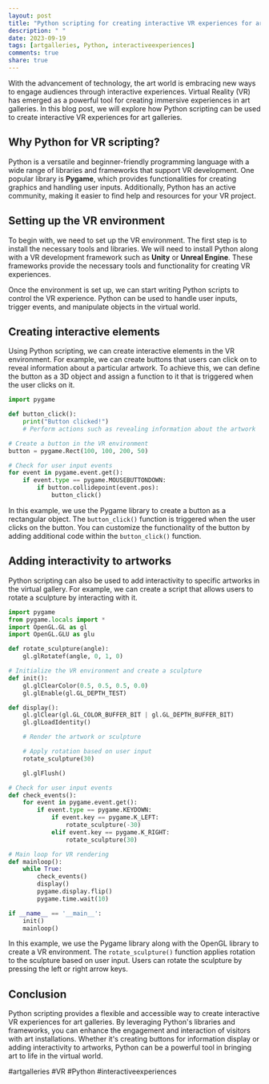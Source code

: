 ```yaml
---
layout: post
title: "Python scripting for creating interactive VR experiences for art galleries"
description: " "
date: 2023-09-19
tags: [artgalleries, Python, interactiveexperiences]
comments: true
share: true
---
```


With the advancement of technology, the art world is embracing new ways to engage audiences through interactive experiences. Virtual Reality (VR) has emerged as a powerful tool for creating immersive experiences in art galleries. In this blog post, we will explore how Python scripting can be used to create interactive VR experiences for art galleries.

## Why Python for VR scripting?

Python is a versatile and beginner-friendly programming language with a wide range of libraries and frameworks that support VR development. One popular library is **Pygame**, which provides functionalities for creating graphics and handling user inputs. Additionally, Python has an active community, making it easier to find help and resources for your VR project.

## Setting up the VR environment

To begin with, we need to set up the VR environment. The first step is to install the necessary tools and libraries. We will need to install Python along with a VR development framework such as **Unity** or **Unreal Engine**. These frameworks provide the necessary tools and functionality for creating VR experiences.

Once the environment is set up, we can start writing Python scripts to control the VR experience. Python can be used to handle user inputs, trigger events, and manipulate objects in the virtual world.

## Creating interactive elements

Using Python scripting, we can create interactive elements in the VR environment. For example, we can create buttons that users can click on to reveal information about a particular artwork. To achieve this, we can define the button as a 3D object and assign a function to it that is triggered when the user clicks on it.

```python
import pygame

def button_click():
    print("Button clicked!")
    # Perform actions such as revealing information about the artwork

# Create a button in the VR environment
button = pygame.Rect(100, 100, 200, 50)

# Check for user input events
for event in pygame.event.get():
    if event.type == pygame.MOUSEBUTTONDOWN:
        if button.collidepoint(event.pos):
            button_click()
```

In this example, we use the Pygame library to create a button as a rectangular object. The `button_click()` function is triggered when the user clicks on the button. You can customize the functionality of the button by adding additional code within the `button_click()` function.

## Adding interactivity to artworks

Python scripting can also be used to add interactivity to specific artworks in the virtual gallery. For example, we can create a script that allows users to rotate a sculpture by interacting with it.

```python
import pygame
from pygame.locals import *
import OpenGL.GL as gl
import OpenGL.GLU as glu

def rotate_sculpture(angle):
    gl.glRotatef(angle, 0, 1, 0)

# Initialize the VR environment and create a sculpture
def init():
    gl.glClearColor(0.5, 0.5, 0.5, 0.0)
    gl.glEnable(gl.GL_DEPTH_TEST)

def display():
    gl.glClear(gl.GL_COLOR_BUFFER_BIT | gl.GL_DEPTH_BUFFER_BIT)
    gl.glLoadIdentity()

    # Render the artwork or sculpture

    # Apply rotation based on user input
    rotate_sculpture(30)

    gl.glFlush()

# Check for user input events
def check_events():
    for event in pygame.event.get():
        if event.type == pygame.KEYDOWN:
            if event.key == pygame.K_LEFT:
                rotate_sculpture(-30)
            elif event.key == pygame.K_RIGHT:
                rotate_sculpture(30)

# Main loop for VR rendering
def mainloop():
    while True:
        check_events()
        display()
        pygame.display.flip()
        pygame.time.wait(10)

if __name__ == '__main__':
    init()
    mainloop()
```

In this example, we use the Pygame library along with the OpenGL library to create a VR environment. The `rotate_sculpture()` function applies rotation to the sculpture based on user input. Users can rotate the sculpture by pressing the left or right arrow keys.

## Conclusion

Python scripting provides a flexible and accessible way to create interactive VR experiences for art galleries. By leveraging Python's libraries and frameworks, you can enhance the engagement and interaction of visitors with art installations. Whether it's creating buttons for information display or adding interactivity to artworks, Python can be a powerful tool in bringing art to life in the virtual world.

#artgalleries #VR #Python #interactiveexperiences